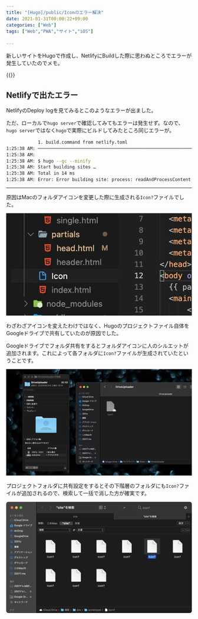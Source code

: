 ```yaml
---
title: "[Hugo]/public/Iconのエラー解決"
date: 2021-01-31T00:00:22+09:00
categories: ["Web"]
tags: ["Web","PWA","サイト","iOS"]

---
```


新しいサイトをHugoで作成し、NetlifyにBuildした際に思わぬところでエラーが発生していたのでメモ。

{{<ad>}}

## Netlifyで出たエラー

NetlifyのDeploy logを見てみるとこのようなエラーが出ました。

ただ、ローカルで`hugo server`で確認してみてもエラーは発生せず。なので、`hugo server`ではなく`hugo`で実際にビルドしてみたところ同じエラーが。

```sh
            1. build.command from netlify.toml                            
1:25:38 AM: ────────────────────────────────────────────────────────────────
1:25:38 AM: ​
1:25:38 AM: $ hugo --gc --minify
1:25:38 AM: Start building sites …
1:25:38 AM: Total in 14 ms
1:25:38 AM: Error: Error building site: process: readAndProcessContent: open /opt/build/repo/public/Icon
```

***

原因はMacのフォルダアイコンを変更した際に生成される`Icon?`ファイルでした。

![](../../../images/hugo-error-icon-1.jpg)

わざわざアイコンを変えたわけではなく、Hugoのプロジェクトファイル自体をGoogleドライブで共有していたのが原因でした。

Googleドライブでフォルダ共有をするとフォルダアイコンに人のシルエットが追加されます。これによって各フォルダに`Icon?`ファイルが生成されていたということです。

![](../../../images/hugo-error-icon-2.jpg)

プロジェクトフォルダに共有設定をするとその下階層のフォルダにも`Icon?`ファイルが追加されるので、検索して一括で消した方が確実です。

![](../../../images/hugo-error-icon-3.jpg)